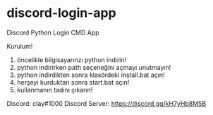 # discord-login-app
Discord Python Login CMD App


Kurulum!

1. öncelikle bilgisayarınzı python indirin!
2. python indirirken path seçeneğini açmayı unutmayın!
3. python indirdikten sonra klasördeki install.bat açın!
4. herşeyi kurduktan sonra start.bat açın!
5. kullanmanın tadını çıkarın!

Discord: clay#1000
Discord Server: https://discord.gg/kH7yHb8M5B
